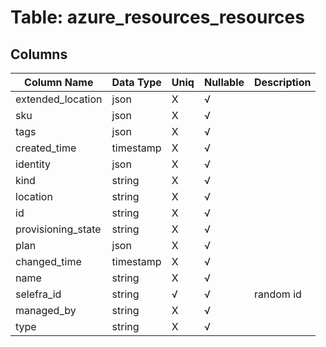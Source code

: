 # Table: azure_resources_resources

## Columns 

|  Column Name   |  Data Type  | Uniq | Nullable | Description | 
|  ----  | ----  | ----  | ----  | ---- | 
| extended_location | json | X | √ |  | 
| sku | json | X | √ |  | 
| tags | json | X | √ |  | 
| created_time | timestamp | X | √ |  | 
| identity | json | X | √ |  | 
| kind | string | X | √ |  | 
| location | string | X | √ |  | 
| id | string | X | √ |  | 
| provisioning_state | string | X | √ |  | 
| plan | json | X | √ |  | 
| changed_time | timestamp | X | √ |  | 
| name | string | X | √ |  | 
| selefra_id | string | √ | √ | random id | 
| managed_by | string | X | √ |  | 
| type | string | X | √ |  | 


